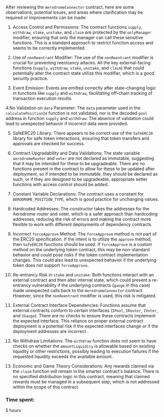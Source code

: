 After reviewing the `AerodromeConnector` contract, here are some observations, potential issues, and areas where clarification may be required or improvements can be made:

1. Access Control and Permissions:
   The contract functions `supply`, `withdraw`, `stake`, `unstake`, and `claim` are protected by the `onlyManager` modifier, ensuring that only the manager can call these sensitive functions. This is a standard approach to restrict function access and seems to be correctly implemented.

2. Use of `nonReentrant` Modifier:
   The use of the `nonReentrant` modifier is crucial for preventing reentrancy attacks. All the key external-facing functions (`supply`, `withdraw`, `stake`, `unstake`, and `claim`) that could potentially alter the contract state utilize this modifier, which is a good security practice.

3. Event Emission:
   Events are emitted correctly after state-changing logic in functions like `supply` and `withdraw`, facilitating off-chain tracking of transaction execution results.

4.No Validation on `data` Parameter:
   The `data` parameter used in the `calculatePositionId` function is not validated, nor is the decoded `pool` address in function `supply` and `withdraw`. The absence of validation could lead to unexpected behavior if incorrect data were provided.

5. SafeERC20 Library:
   There appears to be correct use of the `SafeERC20` library for safe token interactions, ensuring that token transfers and approvals are checked for success.

6. Contract Upgradability and Data Validations:
   The state variable `aerodromeRouter` and `voter` are not declared as immutable, suggesting that it may be intended for these to be upgradeable. There are no functions present in the contract to allow for these to be updated after deployment, so if intended to be immutable, they should be declared as such, or if they are designed to be upgradeable, appropriate setter functions with access control should be added.

7. Constant Variable Declarations:
   The contract uses a constant for `AERODROME_POSITION_TYPE`, which is good practice for unchanging values.

8. Hardcoded Addresses:
   The constructor takes the addresses for the Aerodrome router and voter, which is a safer approach than hardcoding addresses, reducing the risk of errors and making the contract more flexible to work with different deployments of dependency contracts.

9. Incorrect `forceApprove` Method:
   The `forceApprove` method is not part of the ERC20 specification. If the intent is to utilize the `approve` method, then `SafeERC20` functions should be used. If `forceApprove` is a custom method on the underlying token contract, this may be non-standard behavior and could pose risks if the token contract implementation changes. This could also lead to unexpected behavior if the underlying token does not support `forceApprove`.

10. Re-entrancy Risk in `stake` and `unstake`:
    Both functions interact with an external contract and then alter internal state, which could present a re-entrancy vulnerability if the underlying contracts (`gauge` in this case) made unexpected calls back to the `AerodromeConnector` contract. However, since the `nonReentrant` modifier is used, this risk is mitigated.

11. External Contract Interface Dependencies:
    Functions assume that external contracts conform to certain interfaces (`IPool`, `IRouter`, `IVoter`, and `IGauge`). There are no checks to ensure these contracts implement the expected interface. This reliance on proper external contract deployment is a potential risk if the expected interfaces change or if the deployment addresses are incorrect.

12. No Withdraw Limitations:
    The `withdraw` function does not seem to have checks on whether the `amountLiquidity` is allowable based on existing liquidity or other restrictions, possibly leading to execution failures if the requested liquidity exceeds the available amount.

13. Economic and Game Theory Considerations:
    Any rewards claimed via the `claim` function will remain in the smarter contract's balance. There is no specified distribution logic in this contract, meaning that claimed rewards must be managed in a subsequent step, which is not addressed within the scope of this contract.



### Time spent:
5 hours